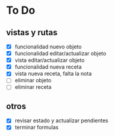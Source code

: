 # To Do

## vistas y rutas

- [x] funcionalidad nuevo objeto
- [x] funcionalidad editar/actualizar objeto
- [x] vista editar/actualizar objeto
- [x] funcionalidad nueva receta
- [x] vista nueva receta, falta la nota
- [ ] eliminar objeto
- [ ] eliminar receta

## otros

- [x] revisar estado y actualizar pendientes
- [x] terminar formulas
